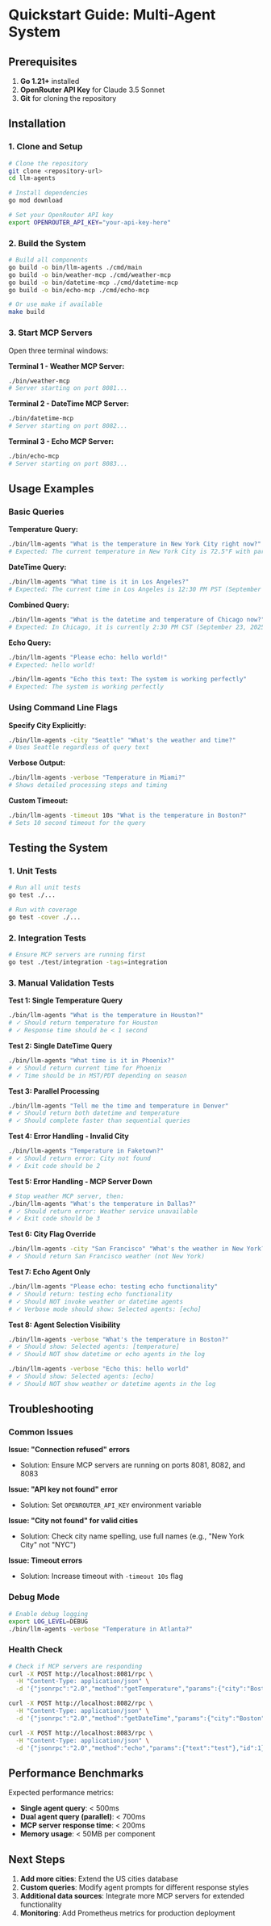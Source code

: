 # Quickstart Guide: Multi-Agent System

## Prerequisites

1. **Go 1.21+** installed
2. **OpenRouter API Key** for Claude 3.5 Sonnet
3. **Git** for cloning the repository

## Installation

### 1. Clone and Setup
```bash
# Clone the repository
git clone <repository-url>
cd llm-agents

# Install dependencies
go mod download

# Set your OpenRouter API key
export OPENROUTER_API_KEY="your-api-key-here"
```

### 2. Build the System
```bash
# Build all components
go build -o bin/llm-agents ./cmd/main
go build -o bin/weather-mcp ./cmd/weather-mcp
go build -o bin/datetime-mcp ./cmd/datetime-mcp
go build -o bin/echo-mcp ./cmd/echo-mcp

# Or use make if available
make build
```

### 3. Start MCP Servers
Open three terminal windows:

**Terminal 1 - Weather MCP Server:**
```bash
./bin/weather-mcp
# Server starting on port 8081...
```

**Terminal 2 - DateTime MCP Server:**
```bash
./bin/datetime-mcp
# Server starting on port 8082...
```

**Terminal 3 - Echo MCP Server:**
```bash
./bin/echo-mcp
# Server starting on port 8083...
```

## Usage Examples

### Basic Queries

**Temperature Query:**
```bash
./bin/llm-agents "What is the temperature in New York City right now?"
# Expected: The current temperature in New York City is 72.5°F with partly cloudy conditions.
```

**DateTime Query:**
```bash
./bin/llm-agents "What time is it in Los Angeles?"
# Expected: The current time in Los Angeles is 12:30 PM PST (September 23, 2025).
```

**Combined Query:**
```bash
./bin/llm-agents "What is the datetime and temperature of Chicago now?"
# Expected: In Chicago, it is currently 2:30 PM CST (September 23, 2025) with a temperature of 45.0°F and cloudy conditions.
```

**Echo Query:**
```bash
./bin/llm-agents "Please echo: hello world!"
# Expected: hello world!

./bin/llm-agents "Echo this text: The system is working perfectly"
# Expected: The system is working perfectly
```

### Using Command Line Flags

**Specify City Explicitly:**
```bash
./bin/llm-agents -city "Seattle" "What's the weather and time?"
# Uses Seattle regardless of query text
```

**Verbose Output:**
```bash
./bin/llm-agents -verbose "Temperature in Miami?"
# Shows detailed processing steps and timing
```

**Custom Timeout:**
```bash
./bin/llm-agents -timeout 10s "What is the temperature in Boston?"
# Sets 10 second timeout for the query
```

## Testing the System

### 1. Unit Tests
```bash
# Run all unit tests
go test ./...

# Run with coverage
go test -cover ./...
```

### 2. Integration Tests
```bash
# Ensure MCP servers are running first
go test ./test/integration -tags=integration
```

### 3. Manual Validation Tests

**Test 1: Single Temperature Query**
```bash
./bin/llm-agents "What is the temperature in Houston?"
# ✓ Should return temperature for Houston
# ✓ Response time should be < 1 second
```

**Test 2: Single DateTime Query**
```bash
./bin/llm-agents "What time is it in Phoenix?"
# ✓ Should return current time for Phoenix
# ✓ Time should be in MST/PDT depending on season
```

**Test 3: Parallel Processing**
```bash
./bin/llm-agents "Tell me the time and temperature in Denver"
# ✓ Should return both datetime and temperature
# ✓ Should complete faster than sequential queries
```

**Test 4: Error Handling - Invalid City**
```bash
./bin/llm-agents "Temperature in Faketown?"
# ✓ Should return error: City not found
# ✓ Exit code should be 2
```

**Test 5: Error Handling - MCP Server Down**
```bash
# Stop weather MCP server, then:
./bin/llm-agents "What's the temperature in Dallas?"
# ✓ Should return error: Weather service unavailable
# ✓ Exit code should be 3
```

**Test 6: City Flag Override**
```bash
./bin/llm-agents -city "San Francisco" "What's the weather in New York?"
# ✓ Should return San Francisco weather (not New York)
```

**Test 7: Echo Agent Only**
```bash
./bin/llm-agents "Please echo: testing echo functionality"
# ✓ Should return: testing echo functionality
# ✓ Should NOT invoke weather or datetime agents
# ✓ Verbose mode should show: Selected agents: [echo]
```

**Test 8: Agent Selection Visibility**
```bash
./bin/llm-agents -verbose "What's the temperature in Boston?"
# ✓ Should show: Selected agents: [temperature]
# ✓ Should NOT show datetime or echo agents in the log

./bin/llm-agents -verbose "Echo this: hello world"
# ✓ Should show: Selected agents: [echo]
# ✓ Should NOT show weather or datetime agents in the log
```

## Troubleshooting

### Common Issues

**Issue: "Connection refused" errors**
- Solution: Ensure MCP servers are running on ports 8081, 8082, and 8083

**Issue: "API key not found" error**
- Solution: Set `OPENROUTER_API_KEY` environment variable

**Issue: "City not found" for valid cities**
- Solution: Check city name spelling, use full names (e.g., "New York City" not "NYC")

**Issue: Timeout errors**
- Solution: Increase timeout with `-timeout 10s` flag

### Debug Mode
```bash
# Enable debug logging
export LOG_LEVEL=DEBUG
./bin/llm-agents -verbose "Temperature in Atlanta?"
```

### Health Check
```bash
# Check if MCP servers are responding
curl -X POST http://localhost:8081/rpc \
  -H "Content-Type: application/json" \
  -d '{"jsonrpc":"2.0","method":"getTemperature","params":{"city":"Boston"},"id":1}'

curl -X POST http://localhost:8082/rpc \
  -H "Content-Type: application/json" \
  -d '{"jsonrpc":"2.0","method":"getDateTime","params":{"city":"Boston"},"id":1}'

curl -X POST http://localhost:8083/rpc \
  -H "Content-Type: application/json" \
  -d '{"jsonrpc":"2.0","method":"echo","params":{"text":"test"},"id":1}'
```

## Performance Benchmarks

Expected performance metrics:
- **Single agent query**: < 500ms
- **Dual agent query (parallel)**: < 700ms
- **MCP server response time**: < 200ms
- **Memory usage**: < 50MB per component

## Next Steps

1. **Add more cities**: Extend the US cities database
2. **Custom queries**: Modify agent prompts for different response styles
3. **Additional data sources**: Integrate more MCP servers for extended functionality
4. **Monitoring**: Add Prometheus metrics for production deployment